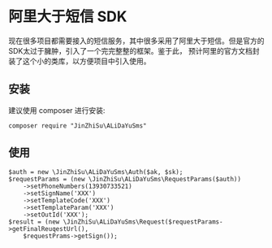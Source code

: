 # 阿里大于短信 SDK #

现在很多项目都需要接入的短信服务，其中很多采用了阿里大于短信。但是官方的SDK太过于臃肿，引入了一个完完整整的框架。鉴于此，
预计阿里的官方文档封装了这个小的类库，以方便项目中引入使用。

## 安装 ##

建议使用 composer 进行安装:

```
composer require "JinZhiSu\ALiDaYuSms"
```

## 使用 ##

```
$auth = new \JinZhiSu\ALiDaYuSms\Auth($ak, $sk);
$requestParams = (new \JinZhiSu\ALiDaYuSms\RequestParams($auth))
    ->setPhoneNumbers(13930733521)
    ->setSignName('XXX')
    ->setTemplateCode('XXX')
    ->setTemplateParam('XXX')
    ->setOutId('XXX');
$result = (new \JinZhiSu\ALiDaYuSms\Request($requestParams->getFinalReuqestUrl(),
    $requestPrams->getSign());
```